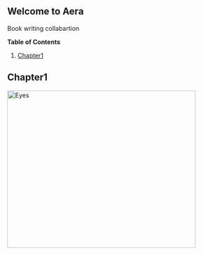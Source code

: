 ## Welcome to Aera

Book writing collabartion

**Table of Contents**

1. [Chapter1](#chapter1)

## Chapter1
<!DOCTYPE html>
<html lang="en">
<a href="https://github.com/MiaHub/Aera/blob/main/README.md">
  <img src="https://i.pinimg.com/originals/ee/b6/b8/eeb6b891f29aa8aac7e244af7e175b71.jpg" alt="Eyes" style="width:430px;height:360px;">
</a>
</html>